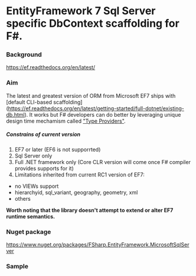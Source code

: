 # EntityFramework 7 Sql Server specific DbContext scaffolding for F#.

### Background

https://ef.readthedocs.org/en/latest/

### Aim

The latest and greatest version of ORM from Microsoft EF7 ships with [default CLI-based scaffolding] (https://ef.readthedocs.org/en/latest/getting-started/full-dotnet/existing-db.html). It works but F#
developers can do better by leveraging unique design time mechamism called ["Type Providers"](https://msdn.microsoft.com/en-us/library/hh156509.aspx).

##### Constrains of current version 

1. EF7 or later (EF6 is not supporrted)
2. Sql Server only
3. Full .NET framework only (Core CLR version will come once F# compiler provides supports for it)
4. Limitations inherited from current RC1 version of EF7: 
  - no VIEWs support
  - hierarchyid, sql_variant, geography, geometry, xml
  - others

**Worth noting that the library doesn't attempt to extend or alter EF7 runtime semantics.**

### Nuget package 

https://www.nuget.org/packages/FSharp.EntityFramework.MicrosoftSqlServer

### Sample
